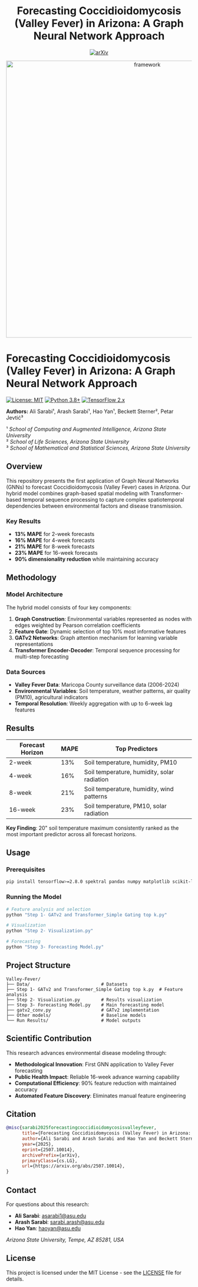 
<div align="center">

# Forecasting Coccidioidomycosis (Valley Fever) in Arizona: A Graph Neural Network Approach

[![arXiv](https://img.shields.io/badge/arXiv-2507.10014-b31b1b)](https://arxiv.org/abs/2507.10014)

<img width="750" alt="framework" src="misc/flowchart.jpg">

</div>

# Forecasting Coccidioidomycosis (Valley Fever) in Arizona: A Graph Neural Network Approach

[![License: MIT](https://img.shields.io/badge/License-MIT-yellow.svg)](https://opensource.org/licenses/MIT)
[![Python 3.8+](https://img.shields.io/badge/python-3.8+-blue.svg)](https://www.python.org/downloads/)
[![TensorFlow 2.x](https://img.shields.io/badge/TensorFlow-2.x-orange.svg)](https://tensorflow.org/)

**Authors:** Ali Sarabi¹, Arash Sarabi¹, Hao Yan¹, Beckett Sterner², Petar Jevtić³

¹ *School of Computing and Augmented Intelligence, Arizona State University*  
² *School of Life Sciences, Arizona State University*  
³ *School of Mathematical and Statistical Sciences, Arizona State University*

## Overview

This repository presents the first application of Graph Neural Networks (GNNs) to forecast Coccidioidomycosis (Valley Fever) cases in Arizona. Our hybrid model combines graph-based spatial modeling with Transformer-based temporal sequence processing to capture complex spatiotemporal dependencies between environmental factors and disease transmission.

### Key Results
- **13% MAPE** for 2-week forecasts
- **16% MAPE** for 4-week forecasts  
- **21% MAPE** for 8-week forecasts
- **23% MAPE** for 16-week forecasts
- **90% dimensionality reduction** while maintaining accuracy

## Methodology

### Model Architecture

The hybrid model consists of four key components:

1. **Graph Construction**: Environmental variables represented as nodes with edges weighted by Pearson correlation coefficients
2. **Feature Gate**: Dynamic selection of top 10% most informative features
3. **GATv2 Networks**: Graph attention mechanism for learning variable representations
4. **Transformer Encoder-Decoder**: Temporal sequence processing for multi-step forecasting

### Data Sources

- **Valley Fever Data**: Maricopa County surveillance data (2006-2024)
- **Environmental Variables**: Soil temperature, weather patterns, air quality (PM10), agricultural indicators
- **Temporal Resolution**: Weekly aggregation with up to 6-week lag features

## Results

| Forecast Horizon | MAPE | Top Predictors |
|------------------|------|----------------|
| 2-week | 13% | Soil temperature, humidity, PM10 |
| 4-week | 16% | Soil temperature, humidity, solar radiation |
| 8-week | 21% | Soil temperature, humidity, wind patterns |
| 16-week | 23% | Soil temperature, PM10, solar radiation |

**Key Finding**: 20" soil temperature maximum consistently ranked as the most important predictor across all forecast horizons.

## Usage

### Prerequisites
```bash
pip install tensorflow>=2.8.0 spektral pandas numpy matplotlib scikit-learn openpyxl
```

### Running the Model
```bash
# Feature analysis and selection
python "Step 1- GATv2 and Transformer_Simple Gating top k.py"

# Visualization
python "Step 2- Visualization.py"

# Forecasting
python "Step 3- Forecasting Model.py"
```

## Project Structure

```
Valley-Fever/
├── Data/                           # Datasets
├── Step 1- GATv2 and Transformer_Simple Gating top k.py  # Feature analysis
├── Step 2- Visualization.py        # Results visualization
├── Step 3- Forecasting Model.py    # Main forecasting model
├── gatv2_conv.py                   # GATv2 implementation
├── Other models/                   # Baseline models
└── Run Results/                    # Model outputs
```

## Scientific Contribution

This research advances environmental disease modeling through:

- **Methodological Innovation**: First GNN application to Valley Fever forecasting
- **Public Health Impact**: Reliable 16-week advance warning capability
- **Computational Efficiency**: 90% feature reduction with maintained accuracy
- **Automated Feature Discovery**: Eliminates manual feature engineering

## Citation

```bibtex
@misc{sarabi2025forecastingcoccidioidomycosisvalleyfever,
      title={Forecasting Coccidioidomycosis (Valley Fever) in Arizona: A Graph Neural Network Approach}, 
      author={Ali Sarabi and Arash Sarabi and Hao Yan and Beckett Sterner and Petar Jevtić},
      year={2025},
      eprint={2507.10014},
      archivePrefix={arXiv},
      primaryClass={cs.LG},
      url={https://arxiv.org/abs/2507.10014}, 
}
```

## Contact

For questions about this research:
- **Ali Sarabi**: asarabi1@asu.edu
- **Arash Sarabi**: sarabi.arash@asu.edu
- **Hao Yan**: haoyan@asu.edu

*Arizona State University, Tempe, AZ 85281, USA*

## License

This project is licensed under the MIT License - see the [LICENSE](LICENSE) file for details. 
